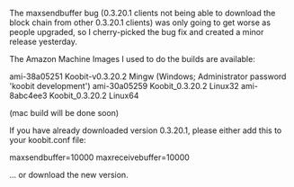 The maxsendbuffer bug (0.3.20.1 clients not being able to download the block chain from other 0.3.20.1 clients) was only going to get
worse as people upgraded, so I cherry-picked the bug fix and created a minor release yesterday.

The Amazon Machine Images I used to do the builds are available:

  ami-38a05251   Koobit-v0.3.20.2 Mingw    (Windows; Administrator password 'koobit development')
  ami-30a05259   Koobit_0.3.20.2 Linux32
  ami-8abc4ee3   Koobit_0.3.20.2 Linux64

(mac build will be done soon)

If you have already downloaded version 0.3.20.1, please either add this to your koobit.conf file:

  maxsendbuffer=10000
  maxreceivebuffer=10000

... or download the new version.
